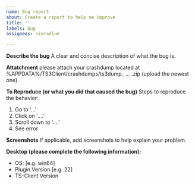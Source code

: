 ```yaml
---
name: Bug report
about: Create a report to help me improve
title: ''
labels: bug
assignees: nimradium

---
```


**Describe the bug**
A clear and concise description of what the bug is.

**Attatchment**
please attach your crashdump located at %APPDATA%/TS3Client/crashdumps/ts3dump_ ... .zip (upload the newest one)

**To Reproduce (or what you did that caused the bug)**
Steps to reproduce the behavior:
1. Go to '...'
2. Click on '....'
3. Scroll down to '....'
4. See error

**Screenshots**
If applicable, add screenshots to help explain your problem.

**Desktop (please complete the following information):**
 - OS: [e.g. win64]
 - Plugin Version [e.g. 22]
 - TS-Client Version
